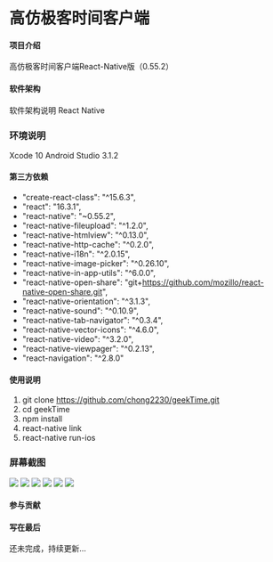 # 高仿极客时间客户端

#### 项目介绍
高仿极客时间客户端React-Native版（0.55.2）

#### 软件架构
软件架构说明
React Native

### 环境说明
Xcode 10
Android Studio 3.1.2

#### 第三方依赖
* "create-react-class": "^15.6.3",
* "react": "16.3.1",
* "react-native": "~0.55.2",
* "react-native-fileupload": "^1.2.0",
* "react-native-htmlview": "^0.13.0",
* "react-native-http-cache": "^0.2.0",
* "react-native-i18n": "^2.0.15",
* "react-native-image-picker": "^0.26.10",
* "react-native-in-app-utils": "^6.0.0",
* "react-native-open-share": "git+https://github.com/mozillo/react-native-open-share.git",
* "react-native-orientation": "^3.1.3",
* "react-native-sound": "^0.10.9",
* "react-native-tab-navigator": "^0.3.4",
* "react-native-vector-icons": "^4.6.0",
* "react-native-video": "^3.2.0",
* "react-native-viewpager": "^0.2.13",
* "react-navigation": "^2.8.0"

#### 使用说明

1. git clone https://github.com/chong2230/geekTime.git
2. cd geekTime
3. npm install
4. react-native link
5. react-native run-ios

### 屏幕截图
<img src="https://github.com/chong2230/geekTime/blob/master/screenshot/1.jpg">

<img src="https://github.com/chong2230/geekTime/blob/master/screenshot/2.jpg">

<img src="https://github.com/chong2230/geekTime/blob/master/screenshot/3.jpg">
<img src="https://github.com/chong2230/geekTime/blob/master/screenshot/4.jpg">
<img src="https://github.com/chong2230/geekTime/blob/master/screenshot/5.jpg">
<img src="https://github.com/chong2230/geekTime/blob/master/screenshot/6.jpg">

#### 参与贡献


#### 写在最后

还未完成，持续更新...
